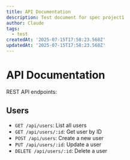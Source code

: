 ```yaml
---
title: API Documentation
description: Test document for spec project1
author: Claude
tags:
  - test
createdAt: '2025-07-15T17:58:23.568Z'
updatedAt: '2025-07-15T17:58:23.568Z'
---
```

# API Documentation

REST API endpoints:

## Users

- `GET /api/users`: List all users
- `GET /api/users/:id`: Get user by ID
- `POST /api/users`: Create a new user
- `PUT /api/users/:id`: Update a user
- `DELETE /api/users/:id`: Delete a user
